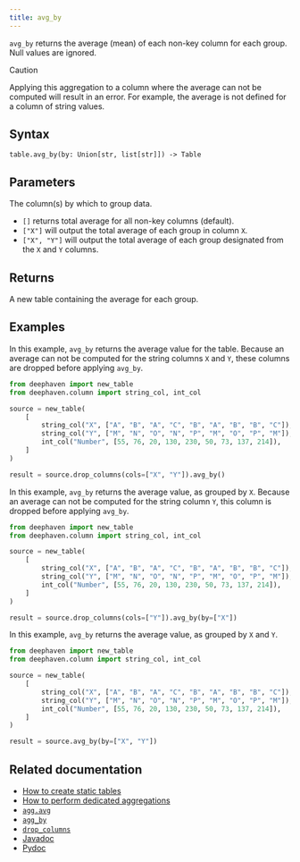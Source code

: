 ```yaml
---
title: avg_by
---
```


`avg_by` returns the average (mean) of each non-key column for each group. Null values are ignored.

> [!CAUTION]
> Applying this aggregation to a column where the average can not be computed will result in an error. For example, the average is not defined for a column of string values.

## Syntax

```
table.avg_by(by: Union[str, list[str]]) -> Table
```

## Parameters

<ParamTable>
<Param name="by" type="Union[str, list[str]]">

The column(s) by which to group data.

- `[]` returns total average for all non-key columns (default).
- `["X"]` will output the total average of each group in column `X`.
- `["X", "Y"]` will output the total average of each group designated from the `X` and `Y` columns.

</Param>
</ParamTable>

## Returns

A new table containing the average for each group.

## Examples

In this example, `avg_by` returns the average value for the table. Because an average can not be computed for the string columns `X` and `Y`, these columns are dropped before applying `avg_by`.

```python order=source,result
from deephaven import new_table
from deephaven.column import string_col, int_col

source = new_table(
    [
        string_col("X", ["A", "B", "A", "C", "B", "A", "B", "B", "C"]),
        string_col("Y", ["M", "N", "O", "N", "P", "M", "O", "P", "M"]),
        int_col("Number", [55, 76, 20, 130, 230, 50, 73, 137, 214]),
    ]
)

result = source.drop_columns(cols=["X", "Y"]).avg_by()
```

In this example, `avg_by` returns the average value, as grouped by `X`. Because an average can not be computed for the string column `Y`, this column is dropped before applying `avg_by`.

```python order=source,result
from deephaven import new_table
from deephaven.column import string_col, int_col

source = new_table(
    [
        string_col("X", ["A", "B", "A", "C", "B", "A", "B", "B", "C"]),
        string_col("Y", ["M", "N", "O", "N", "P", "M", "O", "P", "M"]),
        int_col("Number", [55, 76, 20, 130, 230, 50, 73, 137, 214]),
    ]
)

result = source.drop_columns(cols=["Y"]).avg_by(by=["X"])
```

In this example, `avg_by` returns the average value, as grouped by `X` and `Y`.

```python order=source,result
from deephaven import new_table
from deephaven.column import string_col, int_col

source = new_table(
    [
        string_col("X", ["A", "B", "A", "C", "B", "A", "B", "B", "C"]),
        string_col("Y", ["M", "N", "O", "N", "P", "M", "O", "P", "M"]),
        int_col("Number", [55, 76, 20, 130, 230, 50, 73, 137, 214]),
    ]
)

result = source.avg_by(by=["X", "Y"])
```

## Related documentation

- [How to create static tables](../../../how-to-guides/new-and-empty-table.md)
- [How to perform dedicated aggregations](../../../how-to-guides/dedicated-aggregations.md)
- [`agg.avg`](./AggAvg.md)
- [`agg_by`](./aggBy.md)
- [`drop_columns`](../select/drop-columns.md)
- [Javadoc](https://deephaven.io/core/javadoc/io/deephaven/api/TableOperations.html#avgBy(java.lang.String...))
- [Pydoc](/core/pydoc/code/deephaven.table.html#deephaven.table.Table.avg_by)
